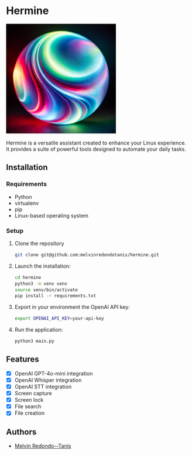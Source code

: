 # Hermine

<img src="img/logo.jpg" alt="Hermine" width="300" />

Hermine is a versatile assistant created to enhance your Linux experience. It provides a suite of powerful tools designed to automate your daily tasks.

## Installation

### Requirements
- Python
- virtualenv
- pip
- Linux-based operating system

### Setup
1. Clone the repository
    ```bash
    git clone git@github.com:melvinredondotanis/hermine.git
    ```
2. Launch the installation:
    ```bash
    cd hermine
    python3 -m venv venv
    source venv/bin/activate
    pip install -r requirements.txt
    ```
3. Export in your environment the OpenAI API key:
    ```bash
    export OPENAI_API_KEY=your-api-key
    ```
4. Run the application:
    ```bash
    python3 main.py
    ```

## Features
- [x] OpenAI GPT-4o-mini integration
- [X] OpenAI Whisper integration
- [X] OpenAI STT integration
- [X] Screen capture
- [X] Screen lock
- [X] File search
- [X] File creation

## Authors
- [Melvin Redondo--Tanis]('mailto:melvin@redondotanis.com')
